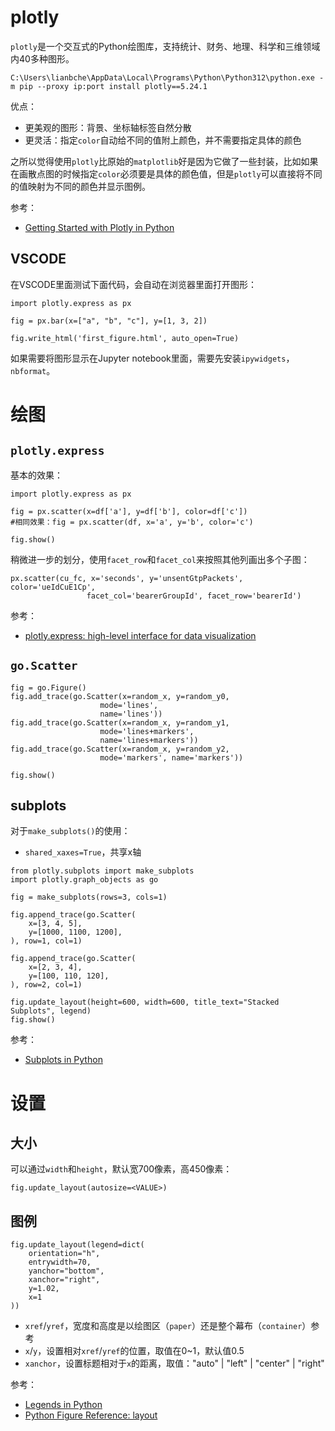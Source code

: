 #  plotly

`plotly`是一个交互式的Python绘图库，支持统计、财务、地理、科学和三维领域内40多种图形。

```
C:\Users\lianbche\AppData\Local\Programs\Python\Python312\python.exe -m pip --proxy ip:port install plotly==5.24.1
```

优点：

- 更美观的图形：背景、坐标轴标签自然分散
- 更灵活：指定`color`自动给不同的值附上颜色，并不需要指定具体的颜色

之所以觉得使用`plotly`比原始的`matplotlib`好是因为它做了一些封装，比如如果在画散点图的时候指定`color`必须要是具体的颜色值，但是`plotly`可以直接将不同的值映射为不同的颜色并显示图例。

参考：

- [Getting Started with Plotly in Python](https://plot.ly/python/getting-started/)


## VSCODE

在VSCODE里面测试下面代码，会自动在浏览器里面打开图形：

```
import plotly.express as px

fig = px.bar(x=["a", "b", "c"], y=[1, 3, 2])

fig.write_html('first_figure.html', auto_open=True)
```

如果需要将图形显示在Jupyter notebook里面，需要先安装`ipywidgets`，`nbformat`。


# 绘图

## `plotly.express`

基本的效果：

```
import plotly.express as px

fig = px.scatter(x=df['a'], y=df['b'], color=df['c'])
#相同效果：fig = px.scatter(df, x='a', y='b', color='c') 

fig.show()
```

稍微进一步的划分，使用`facet_row`和`facet_col`来按照其他列画出多个子图：

```
px.scatter(cu_fc, x='seconds', y='unsentGtpPackets', color='ueIdCuE1Cp', 
                 facet_col='bearerGroupId', facet_row='bearerId')
```

参考：

- [plotly.express: high-level interface for data visualization](https://plotly.com/python-api-reference/plotly.express.html)


## `go.Scatter`

```
fig = go.Figure()
fig.add_trace(go.Scatter(x=random_x, y=random_y0,
                    mode='lines',
                    name='lines'))
fig.add_trace(go.Scatter(x=random_x, y=random_y1,
                    mode='lines+markers',
                    name='lines+markers'))
fig.add_trace(go.Scatter(x=random_x, y=random_y2,
                    mode='markers', name='markers'))

fig.show()
```

## subplots

对于`make_subplots()`的使用：

- `shared_xaxes=True`，共享x轴


```
from plotly.subplots import make_subplots
import plotly.graph_objects as go

fig = make_subplots(rows=3, cols=1)

fig.append_trace(go.Scatter(
    x=[3, 4, 5],
    y=[1000, 1100, 1200],
), row=1, col=1)

fig.append_trace(go.Scatter(
    x=[2, 3, 4],
    y=[100, 110, 120],
), row=2, col=1)

fig.update_layout(height=600, width=600, title_text="Stacked Subplots", legend)
fig.show()
```

参考：

- [Subplots in Python](https://plot.ly/python/subplots/)


# 设置

## 大小

可以通过`width`和`height`，默认宽700像素，高450像素：

```
fig.update_layout(autosize=<VALUE>)

```

## 图例

```
fig.update_layout(legend=dict(
    orientation="h",
    entrywidth=70,
    yanchor="bottom",
    xanchor="right",
    y=1.02,
    x=1
))
```

- `xref`/`yref`，宽度和高度是以绘图区（`paper`）还是整个幕布（`container`）参考
- `x`/`y`，设置相对`xref`/`yref`的位置，取值在0~1，默认值0.5
- `xanchor`，设置标题相对于`x`的距离，取值："auto" | "left" | "center" | "right"



参考：

- [Legends in Python](https://plot.ly/python/legend/)
- [Python Figure Reference: layout](https://plotly.com/python/reference/layout/)


